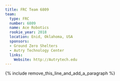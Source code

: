 ```yaml
---
title: FRC Team 6809
team:
  type: FRC
  number: 6809
  name: Ace Robotics
  rookie_year: 2018
  location: Enid, Oklahoma, USA
  sponsors:
  - Ground Zero Shelters
  - Autry Technology Center
  links:
    Website: http://Autrytech.edu
---
```


{% include remove_this_line_and_add_a_paragraph %}